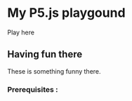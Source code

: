 # My P5.js playgound

Play here

## Having fun there

These is something funny there.

### Prerequisites : 